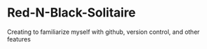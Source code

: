 # Red-N-Black-Solitaire
Creating to familiarize myself with github, version control, and other features
